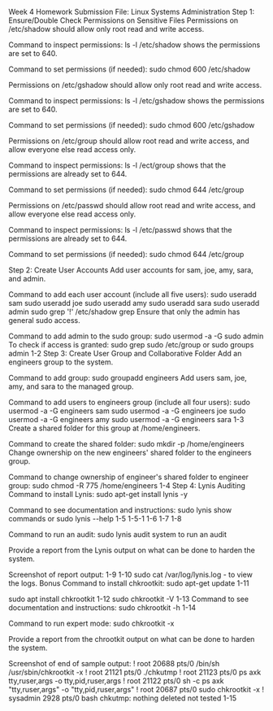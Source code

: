 Week 4 Homework Submission File: Linux Systems Administration
Step 1: Ensure/Double Check Permissions on Sensitive Files
Permissions on /etc/shadow should allow only root read and write access.

Command to inspect permissions: ls -l /etc/shadow shows the permissions are set to 640.

Command to set permissions (if needed): sudo chmod 600 /etc/shadow

Permissions on /etc/gshadow should allow only root read and write access.

Command to inspect permissions: ls -l /etc/gshadow shows the permissions are set to 640.

Command to set permissions (if needed): sudo chmod 600 /etc/gshadow

Permissions on /etc/group should allow root read and write access, and allow everyone else read access only.

Command to inspect permissions: ls -l /ect/group shows that the permissions are already set to 644.

Command to set permissions (if needed): sudo chmod 644 /etc/group

Permissions on /etc/passwd should allow root read and write access, and allow everyone else read access only.

Command to inspect permissions: ls -l /etc/passwd shows that the permissions are already set to 644.

Command to set permissions (if needed): sudo chmod 644 /etc/group

Step 2: Create User Accounts
Add user accounts for sam, joe, amy, sara, and admin.

Command to add each user account (include all five users):
sudo useradd sam
sudo useradd joe
sudo useradd amy
sudo useradd sara
sudo useradd admin
sudo grep '!' /etc/shadow
grep
Ensure that only the admin has general sudo access.

Command to add admin to the sudo group: sudo usermod -a -G sudo admin
To check if access is granted: sudo grep sudo /etc/group or sudo groups admin 1-2
Step 3: Create User Group and Collaborative Folder
Add an engineers group to the system.

Command to add group: sudo groupadd engineers
Add users sam, joe, amy, and sara to the managed group.

Command to add users to engineers group (include all four users):
sudo usermod -a -G engineers sam
sudo usermod -a -G engineers joe
sudo usermod -a -G engineers amy
sudo usermod -a -G engineers sara
1-3
Create a shared folder for this group at /home/engineers.

Command to create the shared folder: sudo mkdir -p /home/engineers
Change ownership on the new engineers' shared folder to the engineers group.

Command to change ownership of engineer's shared folder to engineer group: sudo chmod -R 775 /home/engineers 1-4
Step 4: Lynis Auditing
Command to install Lynis: sudo apt-get install lynis -y

Command to see documentation and instructions: sudo lynis show commands or sudo lynis --help 1-5
1-5-1
1-6
1-7 1-8

Command to run an audit: sudo lynis audit system to run an audit

Provide a report from the Lynis output on what can be done to harden the system.

Screenshot of report output: 1-9 1-10
sudo cat /var/log/lynis.log - to view the logs.
Bonus
Command to install chkrootkit: sudo apt-get update 1-11

sudo apt install chkrootkit 1-12
sudo chkrootkit -V
1-13
Command to see documentation and instructions: sudo chkrootkit -h 1-14

Command to run expert mode: sudo chkrootkit -x

Provide a report from the chrootkit output on what can be done to harden the system.

Screenshot of end of sample output:
! root        20688 pts/0  /bin/sh /usr/sbin/chkrootkit -x
! root        21121 pts/0  ./chkutmp
! root        21123 pts/0  ps axk tty,ruser,args -o tty,pid,ruser,args
! root        21122 pts/0  sh -c ps axk "tty,ruser,args" -o "tty,pid,ruser,args"
! root        20687 pts/0  sudo chkrootkit -x
! sysadmin     2928 pts/0  bash
chkutmp: nothing deleted
not tested
1-15

